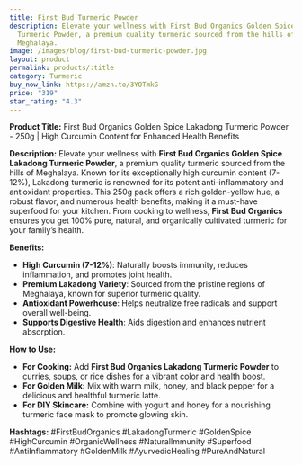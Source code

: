 ```yaml
---
title: First Bud Turmeric Powder
description: Elevate your wellness with First Bud Organics Golden Spice Lakadong
  Turmeric Powder, a premium quality turmeric sourced from the hills of
  Meghalaya.
image: /images/blog/first-bud-turmeric-powder.jpg
layout: product
permalink: products/:title
category: Turmeric
buy_now_link: https://amzn.to/3YOTmkG
price: "319"
star_rating: "4.3"
---
```

**Product Title:** First Bud Organics Golden Spice Lakadong Turmeric Powder - 250g | High Curcumin Content for Enhanced Health Benefits

**Description:**
Elevate your wellness with **First Bud Organics Golden Spice Lakadong Turmeric Powder**, a premium quality turmeric sourced from the hills of Meghalaya. Known for its exceptionally high curcumin content (7-12%), Lakadong turmeric is renowned for its potent anti-inflammatory and antioxidant properties. This 250g pack offers a rich golden-yellow hue, a robust flavor, and numerous health benefits, making it a must-have superfood for your kitchen. From cooking to wellness, **First Bud Organics** ensures you get 100% pure, natural, and organically cultivated turmeric for your family’s health.

**Benefits:**
- **High Curcumin (7-12%)**: Naturally boosts immunity, reduces inflammation, and promotes joint health.
- **Premium Lakadong Variety**: Sourced from the pristine regions of Meghalaya, known for superior turmeric quality.
- **Antioxidant Powerhouse**: Helps neutralize free radicals and support overall well-being.
- **Supports Digestive Health**: Aids digestion and enhances nutrient absorption.

**How to Use:**
- **For Cooking:** Add **First Bud Organics Lakadong Turmeric Powder** to curries, soups, or rice dishes for a vibrant color and health boost.
- **For Golden Milk:** Mix with warm milk, honey, and black pepper for a delicious and healthful turmeric latte.
- **For DIY Skincare:** Combine with yogurt and honey for a nourishing turmeric face mask to promote glowing skin.

**Hashtags:**
#FirstBudOrganics #LakadongTurmeric #GoldenSpice #HighCurcumin #OrganicWellness #NaturalImmunity #Superfood #AntiInflammatory #GoldenMilk #AyurvedicHealing #PureAndNatural
